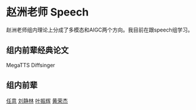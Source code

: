 # 赵洲老师 Speech
赵洲老师组内理论上分成了多模态和AIGC两个方向。我目前在跟speech组学习。

## 组内前辈经典论文
MegaTTS
Diffsinger

## 组内前辈
[任意](https://rayeren.github.io/)
[刘静林](https://silentlin15.github.io/)
[叶振辉](https://yerfor.github.io/)
[黄荣杰](https://rongjiehuang.github.io/)